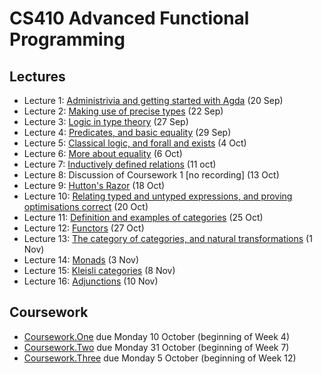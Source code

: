# CS410 Advanced Functional Programming

## Lectures

* Lecture 1: [Administrivia and getting started with Agda](https://youtu.be/3FZDy6zX_h4) (20 Sep)
* Lecture 2: [Making use of precise types](https://youtu.be/37ENUdO8IVU) (22 Sep)
* Lecture 3: [Logic in type theory](https://youtu.be/yDeI-HiC0wQ) (27 Sep)
* Lecture 4: [Predicates, and basic equality](https://youtu.be/g2N_-sscq6c) (29 Sep)
* Lecture 5: [Classical logic, and forall and exists](https://youtu.be/IYNFSE1-4yE) (4 Oct)
* Lecture 6: [More about equality](https://youtu.be/NU6Ycmp19DE) (6 Oct)
* Lecture 7: [Inductively defined relations](https://youtu.be/Wku5hdU402o) (11 oct)
* Lecture 8: Discussion of Coursework 1 [no recording] (13 Oct)
* Lecture 9: [Hutton's Razor](https://youtu.be/TbD9bTOTuUE) (18 Oct)
* Lecture 10: [Relating typed and untyped expressions, and proving optimisations correct](https://youtu.be/ZVfpTZ359FM) (20 Oct)
* Lecture 11: [Definition and examples of categories](https://youtu.be/vTZVdo2zRYM) (25 Oct)
* Lecture 12: [Functors](https://youtu.be/a6Ex2N4NJO0) (27 Oct)
* Lecture 13: [The category of categories, and natural transformations](https://youtu.be/HE96WiX_7Ww) (1 Nov)
* Lecture 14: [Monads](https://youtu.be/7ag6f67xc5k) (3 Nov)
* Lecture 15: [Kleisli categories](https://youtu.be/TX0daEBxc0E) (8 Nov)
* Lecture 16: [Adjunctions](https://youtu.be/5x2c04gUQzM) (10 Nov)

## Coursework

* [Coursework.One](Coursework/One.agda) due Monday 10 October (beginning of Week 4)
* [Coursework.Two](Coursework/Two.agda) due Monday 31 October (beginning of Week 7)
* [Coursework.Three](Coursework/Three.agda) due Monday 5 October (beginning of Week 12)
